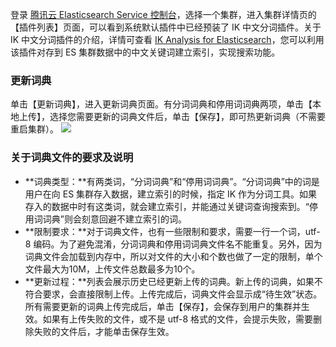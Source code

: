 登录 [腾讯云 Elasticsearch Service 控制台](https://console.cloud.tencent.com/es)，选择一个集群，进入集群详情页的【插件列表】页面，可以看到系统默认插件中已经预装了 IK 中文分词插件。关于 IK 中文分词插件的介绍，详情可查看 [IK Analysis for Elasticsearch](https://github.com/medcl/elasticsearch-analysis-ik)，您可以利用该插件对存到 ES 集群数据中的中文关键词建立索引，实现搜索功能。

### 更新词典
单击【更新词典】，进入更新词典页面。有分词词典和停用词词典两项，单击【本地上传】，选择您需要更新的词典文件后，单击【保存】，即可热更新词典（不需要重启集群）。 
![](https://main.qcloudimg.com/raw/2011d36f5e471219fcc3eb51a2a026df.png)

### 关于词典文件的要求及说明  
- **词典类型：**有两类词，“分词词典”和“停用词词典”。“分词词典”中的词是用户在向 ES 集群存入数据，建立索引的时候，指定 IK 作为分词工具。如果存入的数据中时有这类词，就会建立索引，并能通过关键词查询搜索到。“停用词词典”则会刻意回避不建立索引的词。  
- **限制要求：**对于词典文件，也有一些限制和要求，需要一行一个词，utf-8 编码。为了避免混淆，分词词典和停用词词典文件名不能重复。另外，因为词典文件会加载到内存中，所以对文件的大小和个数也做了一定的限制，单个文件最大为10M，上传文件总数最多为10个。  
- **更新过程：**列表会展示历史已经更新上传的词典。新上传的词典，如果不符合要求，会直接限制上传。上传完成后，词典文件会显示成“待生效”状态。所有需要更新的词典上传完成后，单击【保存】，会保存到用户的集群并生效。如果有上传失败的文件，或不是 utf-8 格式的文件，会提示失败，需要删除失败的文件后，才能单击保存生效。
